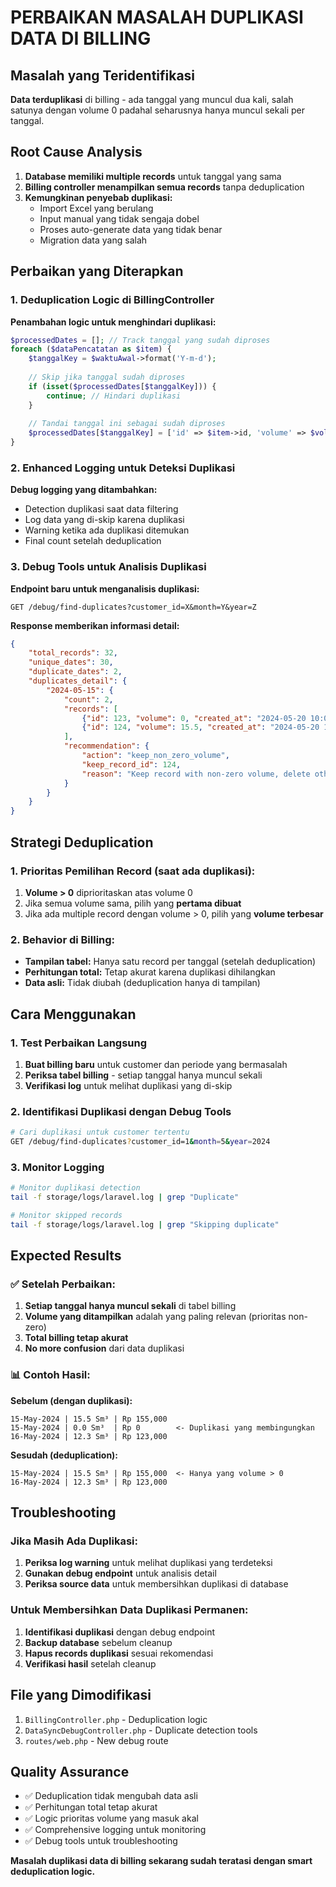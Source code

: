 # PERBAIKAN MASALAH DUPLIKASI DATA DI BILLING

## Masalah yang Teridentifikasi
**Data terduplikasi** di billing - ada tanggal yang muncul dua kali, salah satunya dengan volume 0 padahal seharusnya hanya muncul sekali per tanggal.

## Root Cause Analysis
1. **Database memiliki multiple records** untuk tanggal yang sama
2. **Billing controller menampilkan semua records** tanpa deduplication
3. **Kemungkinan penyebab duplikasi:**
   - Import Excel yang berulang
   - Input manual yang tidak sengaja dobel
   - Proses auto-generate data yang tidak benar
   - Migration data yang salah

## Perbaikan yang Diterapkan

### 1. Deduplication Logic di BillingController

**Penambahan logic untuk menghindari duplikasi:**
```php
$processedDates = []; // Track tanggal yang sudah diproses
foreach ($dataPencatatan as $item) {
    $tanggalKey = $waktuAwal->format('Y-m-d');
    
    // Skip jika tanggal sudah diproses
    if (isset($processedDates[$tanggalKey])) {
        continue; // Hindari duplikasi
    }
    
    // Tandai tanggal ini sebagai sudah diproses
    $processedDates[$tanggalKey] = ['id' => $item->id, 'volume' => $volumeFlowMeter];
}
```

### 2. Enhanced Logging untuk Deteksi Duplikasi

**Debug logging yang ditambahkan:**
- Detection duplikasi saat data filtering
- Log data yang di-skip karena duplikasi
- Warning ketika ada duplikasi ditemukan
- Final count setelah deduplication

### 3. Debug Tools untuk Analisis Duplikasi

**Endpoint baru untuk menganalisis duplikasi:**
```
GET /debug/find-duplicates?customer_id=X&month=Y&year=Z
```

**Response memberikan informasi detail:**
```json
{
    "total_records": 32,
    "unique_dates": 30,
    "duplicate_dates": 2,
    "duplicates_detail": {
        "2024-05-15": {
            "count": 2,
            "records": [
                {"id": 123, "volume": 0, "created_at": "2024-05-20 10:00:00"},
                {"id": 124, "volume": 15.5, "created_at": "2024-05-20 15:00:00"}
            ],
            "recommendation": {
                "action": "keep_non_zero_volume",
                "keep_record_id": 124,
                "reason": "Keep record with non-zero volume, delete others"
            }
        }
    }
}
```

## Strategi Deduplication

### 1. Prioritas Pemilihan Record (saat ada duplikasi):
1. **Volume > 0** diprioritaskan atas volume 0
2. Jika semua volume sama, pilih yang **pertama dibuat**
3. Jika ada multiple record dengan volume > 0, pilih yang **volume terbesar**

### 2. Behavior di Billing:
- **Tampilan tabel:** Hanya satu record per tanggal (setelah deduplication)
- **Perhitungan total:** Tetap akurat karena duplikasi dihilangkan
- **Data asli:** Tidak diubah (deduplication hanya di tampilan)

## Cara Menggunakan

### 1. Test Perbaikan Langsung
1. **Buat billing baru** untuk customer dan periode yang bermasalah
2. **Periksa tabel billing** - setiap tanggal hanya muncul sekali
3. **Verifikasi log** untuk melihat duplikasi yang di-skip

### 2. Identifikasi Duplikasi dengan Debug Tools
```bash
# Cari duplikasi untuk customer tertentu
GET /debug/find-duplicates?customer_id=1&month=5&year=2024
```

### 3. Monitor Logging
```bash
# Monitor duplikasi detection
tail -f storage/logs/laravel.log | grep "Duplicate"

# Monitor skipped records
tail -f storage/logs/laravel.log | grep "Skipping duplicate"
```

## Expected Results

### ✅ Setelah Perbaikan:
1. **Setiap tanggal hanya muncul sekali** di tabel billing
2. **Volume yang ditampilkan** adalah yang paling relevan (prioritas non-zero)
3. **Total billing tetap akurat** 
4. **No more confusion** dari data duplikasi

### 📊 Contoh Hasil:

**Sebelum (dengan duplikasi):**
```
15-May-2024 | 15.5 Sm³ | Rp 155,000
15-May-2024 | 0.0 Sm³  | Rp 0        <- Duplikasi yang membingungkan
16-May-2024 | 12.3 Sm³ | Rp 123,000
```

**Sesudah (deduplication):**
```
15-May-2024 | 15.5 Sm³ | Rp 155,000  <- Hanya yang volume > 0
16-May-2024 | 12.3 Sm³ | Rp 123,000
```

## Troubleshooting

### Jika Masih Ada Duplikasi:
1. **Periksa log warning** untuk melihat duplikasi yang terdeteksi
2. **Gunakan debug endpoint** untuk analisis detail
3. **Periksa source data** untuk membersihkan duplikasi di database

### Untuk Membersihkan Data Duplikasi Permanen:
1. **Identifikasi duplikasi** dengan debug endpoint
2. **Backup database** sebelum cleanup
3. **Hapus records duplikasi** sesuai rekomendasi
4. **Verifikasi hasil** setelah cleanup

## File yang Dimodifikasi

1. `BillingController.php` - Deduplication logic
2. `DataSyncDebugController.php` - Duplicate detection tools
3. `routes/web.php` - New debug route

## Quality Assurance

- ✅ Deduplication tidak mengubah data asli
- ✅ Perhitungan total tetap akurat  
- ✅ Logic prioritas volume yang masuk akal
- ✅ Comprehensive logging untuk monitoring
- ✅ Debug tools untuk troubleshooting

**Masalah duplikasi data di billing sekarang sudah teratasi dengan smart deduplication logic.**
